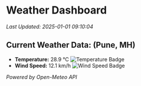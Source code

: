 
# Weather Dashboard

_Last Updated: 2025-01-01 09:10:04_

## Current Weather Data: (Pune, MH)
- **Temperature:** 28.9 °C ![Temperature Badge](https://img.shields.io/badge/Temperature-Medium%20Temp-green)
- **Wind Speed:** 12.1 km/h ![Wind Speed Badge](https://img.shields.io/badge/Wind%20Speed-Low%20Wind-blue)

*Powered by Open-Meteo API*
